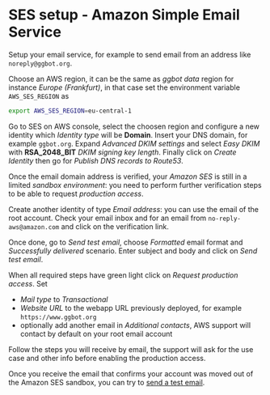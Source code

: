 # SES setup - Amazon Simple Email Service

Setup your email service, for example to send email from an address like `noreply@ggbot.org`.

Choose an AWS region, it can be the same as _ggbot data_ region for instance _Europe (Frankfurt)_,
in that case set the environment variable `AWS_SES_REGION` as

```sh
export AWS_SES_REGION=eu-central-1
```

Go to SES on AWS console, select the choosen region and configure a new identity which _Identity type_ will be **Domain**.
Insert your DNS domain, for example `ggbot.org`.
Expand _Advanced DKIM settings_ and select _Easy DKIM_ with **RSA_2048_BIT** _DKIM signing key length_.
Finally click on _Create Identity_ then go for _Publish DNS records to Route53_.

Once the email domain address is verified, your _Amazon SES_ is still in a limited _sandbox environment_:
you need to perform further verification steps to be able to request _production access_.

Create another identity of type _Email address_: you can use the email of the root account.
Check your email inbox and for an email from `no-reply-aws@amazon.com` and click on the verification link.

Once done, go to _Send test email_, choose _Formatted_ email format and _Successfully delivered_ scenario.
Enter subject and body and click on _Send test email_.

When all required steps have green light click on _Request production access_. Set

- _Mail type_ to _Transactional_
- _Website URL_ to the webapp URL previously deployed, for example `https://www.ggbot.org`
- optionally add another email in _Additional contacts_, AWS support will contact by default on your root email account

Follow the steps you will receive by email, the support will ask for the use case and other info before enabling the production access.

Once you receive the email that confirms your account was moved out of the Amazon SES sandbox,
you can try to [send a test email](../../email-messages/docs/end-to-end-tests.md).
